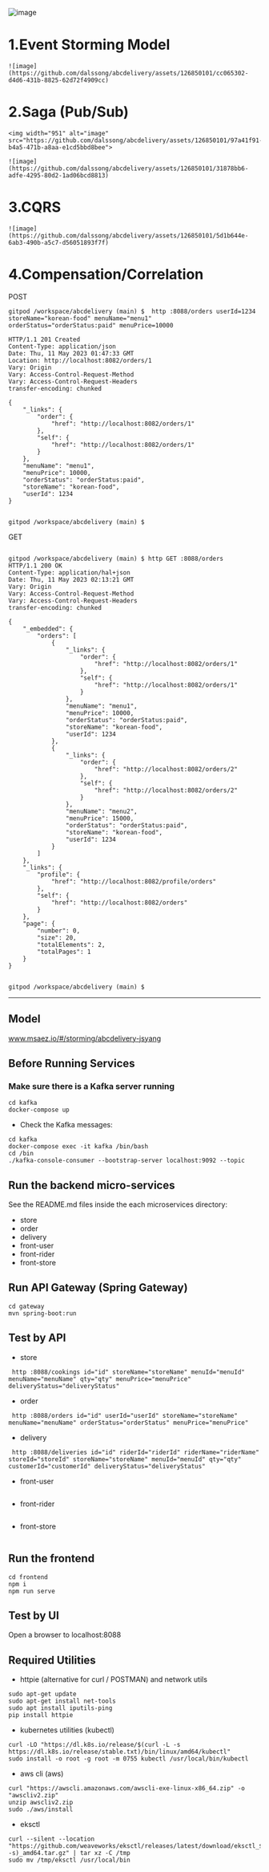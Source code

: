![image](https://github.com/dalssong/abcdelivery/assets/126850101/2896f1b1-7ff8-4801-b14f-eff10c111838)

# 1.Event Storming Model
```
![image](https://github.com/dalssong/abcdelivery/assets/126850101/cc065302-d4d6-431b-8825-62d72f4909cc)
```
# 2.Saga (Pub/Sub)
```
<img width="951" alt="image" src="https://github.com/dalssong/abcdelivery/assets/126850101/97a41f91-b4a5-471b-a8aa-e1cd5bbd8bee">
```
```
![image](https://github.com/dalssong/abcdelivery/assets/126850101/31878bb6-adfe-4295-80d2-1ad06bcd8813)
```
# 3.CQRS
```
![image](https://github.com/dalssong/abcdelivery/assets/126850101/5d1b644e-6ab3-490b-a5c7-d56051893f7f)
```

# 4.Compensation/Correlation
POST
```
gitpod /workspace/abcdelivery (main) $  http :8088/orders userId=1234 storeName="korean-food" menuName="menu1" orderStatus="orderStatus:paid" menuPrice=10000

HTTP/1.1 201 Created
Content-Type: application/json
Date: Thu, 11 May 2023 01:47:33 GMT
Location: http://localhost:8082/orders/1
Vary: Origin
Vary: Access-Control-Request-Method
Vary: Access-Control-Request-Headers
transfer-encoding: chunked

{
    "_links": {
        "order": {
            "href": "http://localhost:8082/orders/1"
        },
        "self": {
            "href": "http://localhost:8082/orders/1"
        }
    },
    "menuName": "menu1",
    "menuPrice": 10000,
    "orderStatus": "orderStatus:paid",
    "storeName": "korean-food",
    "userId": 1234
}


gitpod /workspace/abcdelivery (main) $ 
```

GET
```

gitpod /workspace/abcdelivery (main) $ http GET :8088/orders
HTTP/1.1 200 OK
Content-Type: application/hal+json
Date: Thu, 11 May 2023 02:13:21 GMT
Vary: Origin
Vary: Access-Control-Request-Method
Vary: Access-Control-Request-Headers
transfer-encoding: chunked

{
    "_embedded": {
        "orders": [
            {
                "_links": {
                    "order": {
                        "href": "http://localhost:8082/orders/1"
                    },
                    "self": {
                        "href": "http://localhost:8082/orders/1"
                    }
                },
                "menuName": "menu1",
                "menuPrice": 10000,
                "orderStatus": "orderStatus:paid",
                "storeName": "korean-food",
                "userId": 1234
            },
            {
                "_links": {
                    "order": {
                        "href": "http://localhost:8082/orders/2"
                    },
                    "self": {
                        "href": "http://localhost:8082/orders/2"
                    }
                },
                "menuName": "menu2",
                "menuPrice": 15000,
                "orderStatus": "orderStatus:paid",
                "storeName": "korean-food",
                "userId": 1234
            }
        ]
    },
    "_links": {
        "profile": {
            "href": "http://localhost:8082/profile/orders"
        },
        "self": {
            "href": "http://localhost:8082/orders"
        }
    },
    "page": {
        "number": 0,
        "size": 20,
        "totalElements": 2,
        "totalPages": 1
    }
}


gitpod /workspace/abcdelivery (main) $ 
```
---------------------

## Model
www.msaez.io/#/storming/abcdelivery-jsyang

## Before Running Services
### Make sure there is a Kafka server running
```
cd kafka
docker-compose up
```
- Check the Kafka messages:
```
cd kafka
docker-compose exec -it kafka /bin/bash
cd /bin
./kafka-console-consumer --bootstrap-server localhost:9092 --topic
```

## Run the backend micro-services
See the README.md files inside the each microservices directory:

- store
- order
- delivery
- front-user
- front-rider
- front-store


## Run API Gateway (Spring Gateway)
```
cd gateway
mvn spring-boot:run
```

## Test by API
- store
```
 http :8088/cookings id="id" storeName="storeName" menuId="menuId" menuName="menuName" qty="qty" menuPrice="menuPrice" deliveryStatus="deliveryStatus" 
```
- order
```
 http :8088/orders id="id" userId="userId" storeName="storeName" menuName="menuName" orderStatus="orderStatus" menuPrice="menuPrice" 
```
- delivery
```
 http :8088/deliveries id="id" riderId="riderId" riderName="riderName" storeId="storeId" storeName="storeName" menuId="menuId" qty="qty" customerId="customerId" deliveryStatus="deliveryStatus" 
```
- front-user
```
```
- front-rider
```
```
- front-store
```
```


## Run the frontend
```
cd frontend
npm i
npm run serve
```

## Test by UI
Open a browser to localhost:8088

## Required Utilities

- httpie (alternative for curl / POSTMAN) and network utils
```
sudo apt-get update
sudo apt-get install net-tools
sudo apt install iputils-ping
pip install httpie
```

- kubernetes utilities (kubectl)
```
curl -LO "https://dl.k8s.io/release/$(curl -L -s https://dl.k8s.io/release/stable.txt)/bin/linux/amd64/kubectl"
sudo install -o root -g root -m 0755 kubectl /usr/local/bin/kubectl
```

- aws cli (aws)
```
curl "https://awscli.amazonaws.com/awscli-exe-linux-x86_64.zip" -o "awscliv2.zip"
unzip awscliv2.zip
sudo ./aws/install
```

- eksctl 
```
curl --silent --location "https://github.com/weaveworks/eksctl/releases/latest/download/eksctl_$(uname -s)_amd64.tar.gz" | tar xz -C /tmp
sudo mv /tmp/eksctl /usr/local/bin
```

